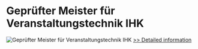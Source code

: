 # Geprüfter Meister für Veranstaltungstechnik IHK
![Geprüfter Meister für Veranstaltungstechnik IHK](https://mycommerce.akamaized.net/api/pimages/P300635414/BIG/300635414.JPG)
[>> Detailed information](https://secure.shareit.com/shareit/product.html?productid=300635414&affiliateid=200057808)